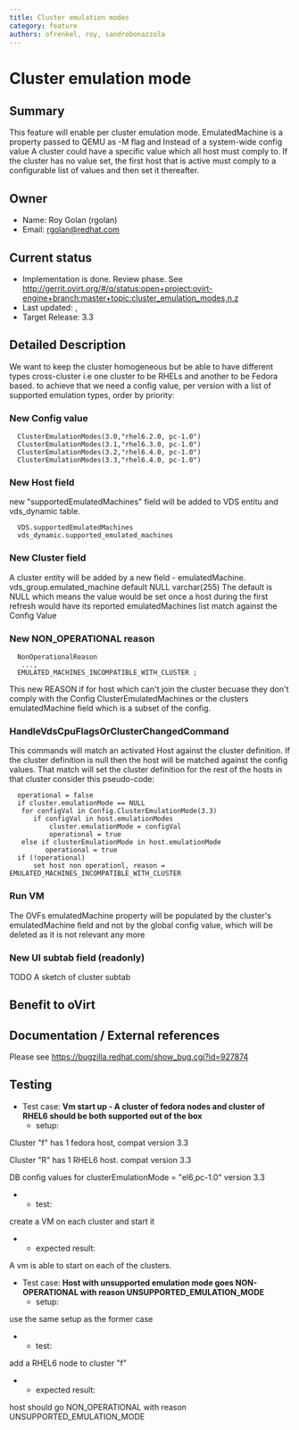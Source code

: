 ```yaml
---
title: Cluster emulation modes
category: feature
authors: ofrenkel, roy, sandrobonazzola
---
```


# Cluster emulation mode

## Summary

This feature will enable per cluster emulation mode. EmulatedMachine is a property passed to QEMU as -M flag and Instead of a system-wide config value
A cluster could have a specific value which all host must comply to. If the cluster has no value set, the first host that is active
must comply to a configurable list of values and then set it thereafter.

## Owner

*   Name: Roy Golan (rgolan)
*   Email: <rgolan@redhat.com>

## Current status

*   Implementation is done. Review phase. See <http://gerrit.ovirt.org/#/q/status:open+project:ovirt-engine+branch:master+topic:cluster_emulation_modes,n,z>
*   Last updated: ,
*   Target Release: 3.3

## Detailed Description

We want to keep the cluster homogeneous but be able to have different types cross-cluster i.e one cluster to be RHELs and another to be Fedora based.
to achieve that we need a config value, per version with a list of supported emulation types, order by priority:

### New Config value

      ClusterEmulationModes(3.0,"rhel6.2.0, pc-1.0")
      ClusterEmulationModes(3.1,"rhel6.3.0, pc-1.0")
      ClusterEmulationModes(3.2,"rhel6.4.0, pc-1.0")
      ClusterEmulationModes(3.3,"rhel6.4.0, pc-1.0")

### New Host field

new "supportedEmulatedMachines" field will be added to VDS entitu and vds_dynamic table.

      VDS.supportedEmulatedMachines
      vds_dynamic.supported_emulated_machines

### New Cluster field

A cluster entity will be added by a new field - emulatedMachine.
 vds_group.emulated_machine default NULL varchar(255) The default is NULL which means the value would be set once a host during the first refresh would have
its reported emulatedMachines list match against the Config Value

### New NON_OPERATIONAL reason

      NonOperationalReason
       ...,
      EMULATED_MACHINES_INCOMPATIBLE_WITH_CLUSTER ;

This new REASON if for host which can't join the cluster becuase they
don't comply with the Config ClusterEmulatedMachines or the clusters
emulatedMachine field which is a subset of the config.

### HandleVdsCpuFlagsOrClusterChangedCommand

This commands will match an activated Host against the cluster definition.
If the cluster definition is null then the host will be matched against the config values.
That match will set the cluster definition for the rest of the hosts in that cluster
 consider this pseudo-code:

      operational = false 
      if cluster.emulationMode == NULL
       for configVal in Config.ClusterEmulationMode(3.3)
          if configVal in host.emulationModes 
              cluster.emulationMode = configVal
              operational = true
       else if clusterEmulationMode in host.emulationMode
             operational = true
      if (!operational)
          set host non operationl, reason = EMULATED_MACHINES_INCOMPATIBLE_WITH_CLUSTER

### Run VM

The OVFs emulatedMachine property will be populated by the cluster's emulatedMachine field and not by the global config value, which will be deleted as it is not relevant any more

### New UI subtab field (readonly)

TODO A sketch of cluster subtab

## Benefit to oVirt

## Documentation / External references

Please see <https://bugzilla.redhat.com/show_bug.cgi?id=927874>

## Testing

*   Test case: **Vm start up - A cluster of fedora nodes and cluster of RHEL6 should be both supported out of the box**
    -   setup:

Cluster "f" has 1 fedora host, compat version 3.3

Cluster "R" has 1 RHEL6 host. compat version 3.3

DB config values for clusterEmulationMode = "el6,pc-1.0" version 3.3

*   -   test:

create a VM on each cluster and start it

*   -   expected result:

A vm is able to start on each of the clusters.

*   Test case: **Host with unsupported emulation mode goes NON-OPERATIONAL with reason UNSUPPORTED_EMULATION_MODE**
    -   setup:

use the same setup as the former case

*   -   test:

add a RHEL6 node to cluster "f"

*   -   expected result:

host should go NON_OPERATIONAL with reason UNSUPPORTED_EMULATION_MODE




